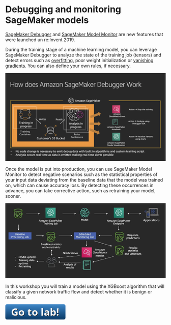 # Debugging and monitoring SageMaker models

[SageMaker Debugger](https://docs.aws.amazon.com/sagemaker/latest/dg/train-debugger.html) and [SageMaker Model Monitor](https://docs.aws.amazon.com/sagemaker/latest/dg/model-monitor.html) are new features that were launched un re:Invent 2019.

During the training stage of a machine learning model, you can leverage SageMaker Debugger to analyze the state of the training job (tensors) and detect errors such as [overfitting](https://en.wikipedia.org/wiki/Overfitting#Machine_learning), poor weight initialization or [vanishing gradients](https://en.wikipedia.org/wiki/Vanishing_gradient_problem). You can also define your own rules, if necessary.

![how debugger works](debugger-how-it-works.png)

Once the model is put into production, you can use SageMaker Model Monitor to detect negative scenarios such as the statistical properties of your input data deviating from the baseline data that the model was trained on, which can cause accuracy loss. By detecting these occurrences in advance, you can take corrective action, such as retraining your model, sooner.

![how model monitor works](model-monitor-how-it-works.jpg)

In this workshop you will train a model using the XGBoost algorithm that will classify a given network traffic flow and detect whether it is benign or malicious.

[![go to lab](../../_media/go-to-lab.png)](https://github.com/sirimuppala/customer-churn-prediction-amazon-sagemaker-workshop)
